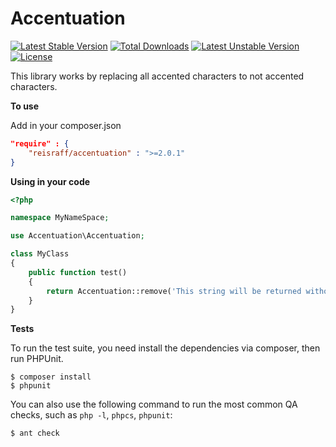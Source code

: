 # Accentuation

[![Latest Stable Version](https://poser.pugx.org/rafreis/accentuation/v/stable)](https://packagist.org/packages/rafreis/accentuation) [![Total Downloads](https://poser.pugx.org/rafreis/accentuation/downloads)](https://packagist.org/packages/rafreis/accentuation) [![Latest Unstable Version](https://poser.pugx.org/rafreis/accentuation/v/unstable)](https://packagist.org/packages/rafreis/accentuation) [![License](https://poser.pugx.org/rafreis/accentuation/license)](https://packagist.org/packages/rafreis/accentuation)

This library works by replacing all accented characters to not accented characters.

**To use**

Add in your composer.json

```json
"require" : {
    "reisraff/accentuation" : ">=2.0.1"
}
```

**Using in your code**

```php
<?php

namespace MyNameSpace;

use Accentuation\Accentuation;

class MyClass
{
    public function test()
    {
        return Accentuation::remove('This string will be returned without accentuation áéíóú');
    }
}
```

**Tests**

To run the test suite, you need install the dependencies via composer, then
run PHPUnit.

    $ composer install
    $ phpunit

You can also use the following command to run the most common QA checks, such as
`php -l`, `phpcs`, `phpunit`:

    $ ant check
